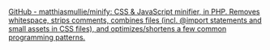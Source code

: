 
[GitHub - matthiasmullie/minify: CSS & JavaScript minifier, in PHP. Removes whitespace, strips comments, combines files (incl. @import statements and small assets in CSS files), and optimizes/shortens a few common programming patterns.](https://github.com/matthiasmullie/minify)
